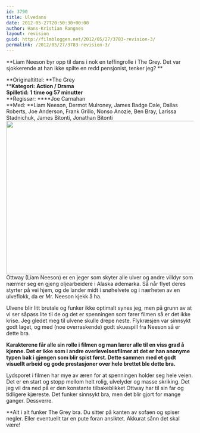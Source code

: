 ```yaml
---
id: 3790
title: Ulvedans
date: 2012-05-27T20:50:30+00:00
author: Hans-Kristian Rangnes
layout: revision
guid: http://filmbloggen.net/2012/05/27/3783-revision-3/
permalink: /2012/05/27/3783-revision-3/
---
```

**Liam Neeson byr opp til dans i nok en tøffingrolle i The Grey. Det var sjokkerende at han ikke spilte en redd pensjonist, tenker jeg? **<!--more-->

**Originaltittel: **The Grey  
****Kategori:** **Action / Drama**  
**Spilletid:** **1 time og 57 minutter**  
**Regissør: ****Joe Carnahan  
**Med: **Liam Neeson, Dermot Mulroney, James Badge Dale, Dallas Roberts, Joe Anderson, Frank Grillo, Nonso Anozie, Ben Bray, Larissa Stadnichuk, James Bitonti, Jonathan Bitonti  
<a href="http://filmbloggen.net/2012/05/27/ulvedans/k3f_9540-nef/" rel="attachment wp-att-3786"><img class="alignnone size-large wp-image-3786" src="http://filmbloggen.net/wp-content/uploads//2012/05/the-grey-620x412.jpg" alt="" width="620" height="412" /></a>  
Ottway (Liam Neeson) er en jeger som skyter alle ulver og andre villdyr som nærmer seg en gjeng oljearbeidere i Alaska ødemarka. Så når flyet deres styrter på vei hjem, og de lander midt i snøhelvete og i nærheten av en ulveflokk, da er Mr. Neeson kjekk å ha.

Ulvene blir litt brutale og funker ikke optimalt synes jeg, men på grunn av at vi ser såpass lite til de og det er spenningen som fører filmen så er det ikke krise. Jeg gledet meg til ulvene skulle drepe neste. Flykræsjen var sinnsykt godt laget, og med (noe overraskende) godt skuespill fra Neeson så er dette bra.

**Karakterene får alle sin rolle i filmen og man lærer alle til en viss grad å kjenne. Det er ikke som i andre overlevelsesfilmer at det er han anonyme typen bak i gjengen som blir spist først. Dette sammen med et godt visuellt arbeid og gode prestasjoner over hele brettet ble dette bra.**

Lydsporet i filmen har mye av æren for at spenningen holder seg hele veien. Det er en start og stopp mellom helt rolig, ulvelyder og masse skriking. Det jeg vil dra ned på er den konstante tilbakeblikket Ottway har til sin far og tidligere kjæreste. Det funker sinnsykt bra, men det blir gjort for mange ganger. Dessverre.

**Alt i alt funker The Grey bra. Du sitter på kanten av sofaen og spiser negler. Eller eventuellt tar en pute foran ansiktet. Akkurat sånn det skal være!</p> 

<div class="video-shortcode">
</div>

 </strong>

&nbsp;